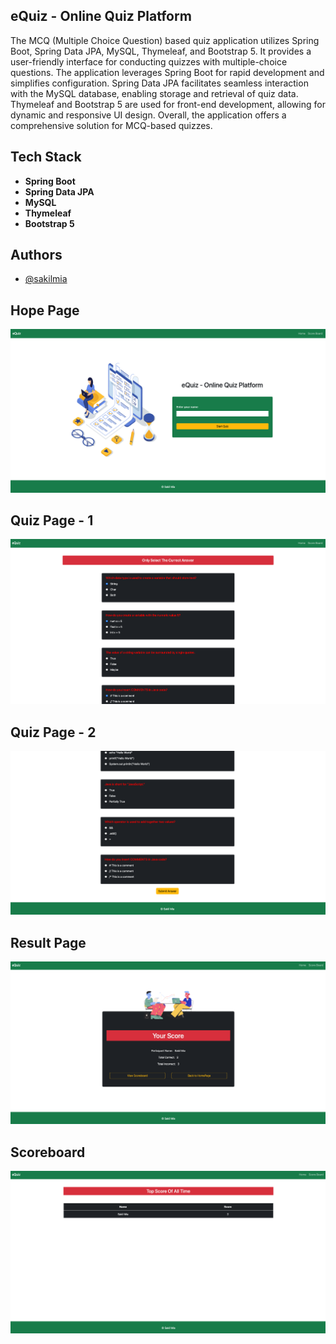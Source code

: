 
## eQuiz - Online Quiz Platform 

The MCQ (Multiple Choice Question) based quiz application utilizes Spring Boot, Spring Data JPA, MySQL, Thymeleaf, and Bootstrap 5. It provides a user-friendly interface for conducting quizzes with multiple-choice questions. The application leverages Spring Boot for rapid development and simplifies configuration. Spring Data JPA facilitates seamless interaction with the MySQL database, enabling storage and retrieval of quiz data. Thymeleaf and Bootstrap 5 are used for front-end development, allowing for dynamic and responsive UI design. Overall, the application offers a comprehensive solution for MCQ-based quizzes.
## Tech Stack

- **Spring Boot**
- **Spring Data JPA**
- **MySQL**
- **Thymeleaf**
- **Bootstrap 5**



## Authors

- [@sakilmia](https://www.linkedin.com/in/sakilmia/)


## Hope Page

![HopePage](Screenshots/HopePage.png)

## Quiz Page - 1

![Quiz Page - 1](Screenshots/QuizPage-1.png)

## Quiz Page - 2

![Quiz Page - 2](Screenshots/QuizPage-2.png)

## Result Page

![Result Page](Screenshots/ResultPage.png)

## Scoreboard

![Scoreboard](Screenshots/Scoreboard.png)



